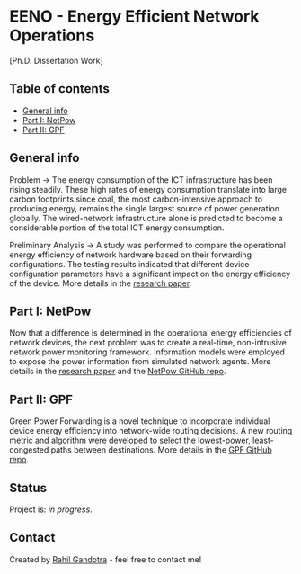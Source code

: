 # EENO - Energy Efficient Network Operations
[Ph.D. Dissertation Work]

## Table of contents
* [General info](#general-info)
* [Part I: NetPow]()
* [Part II: GPF]()

## General info
Problem -> The energy consumption of the ICT infrastructure has been rising steadily. These high rates of energy consumption translate into large carbon footprints since coal, the most carbon-intensive approach to producing energy, remains the single largest source of power generation globally. The wired-network infrastructure alone is predicted to become a considerable portion of the total ICT energy consumption.

Preliminary Analysis -> A study was performed to compare the operational energy efficiency of network hardware based on their forwarding configurations. The testing results indicated that different device configuration parameters have a significant impact on the energy efficiency of the device.
More details in the [research paper](https://ieeexplore.ieee.org/abstract/document/9209678).

## Part I: NetPow
Now that a difference is determined in the operational energy efficiencies of network devices, the next problem was to create a real-time, non-intrusive network power monitoring framework. Information models were employed to expose the power information from simulated network agents. More details in the [research paper](https://www.scirp.org/journal/paperinformation.aspx?paperid=100508) and the [NetPow GitHub repo](https://github.com/rahil-g/netpow).

## Part II: GPF
Green Power Forwarding is a novel technique to incorporate individual device energy efficiency into network-wide routing decisions. A new routing metric and algorithm were developed to select the lowest-power, least-congested paths between destinations. More details in the [GPF GitHub repo](https://github.com/rahil-g/gpf).

## Status
Project is: _in progress_.

## Contact
Created by [Rahil Gandotra](mailto:rahil.gandotra@colorado.edu) - feel free to contact me!
